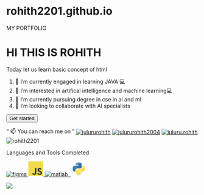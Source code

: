 # rohith2201.github.io
MY PORTFOLIO
<!DOCTYPE html>
<html lang="en" >
<head>
  <meta charset="UTF-8">
  <title>CodePen - A Pen by J VENKATA LAKSHMI SAI ROHITH</title>
  <link rel="stylesheet" href="./style.css">

</head>
<body>
<!-- partial:index.partial.html -->
<html>
<body>
  <div class='car'>
    <h1 class='fox'> HI THIS IS ROHITH </h1>
    <P class= 'para'>Today let us  learn basic concept of  html</P>       
    <ol class =	'lists'>
		 <li>🌱 I’m currently engaged in learning JAVA 💻</li>
		 <li>👀 I’m interested in artifical intelligence and machine learning💻
		 <li>🌱 I’m currently pursuing degree in cse in ai and ml</li>
		 <li>💞️ I’m looking to collaborate with AI specialists</li></ol>
    </li>
    <div class='button'>
      <button class='but'>Get started</button>
    </div>
     <p align="left">
		   <q class='lists'> 📫 You can  reach me on </q>
       <a href="https://twitter.com/julururohith" target="blank"><img align="center" src="https://raw.githubusercontent.com/rahuldkjain/github-profile-readme-generator/master/src/images/icons/Social/twitter.svg" alt="julururohith" height="30" width="40" /></a>
       <a href="https://linkedin.com/in/julururohith2004" target="blank"><img align="center" src="https://raw.githubusercontent.com/rahuldkjain/github-profile-readme-generator/master/src/images/icons/Social/linked-in-alt.svg" alt="julururohith2004" height="30" width="40" /></a>
       <a href="https://instagram.com/juluru.rohith" target="blank"><img align="center" src="https://raw.githubusercontent.com/rahuldkjain/github-profile-readme-generator/master/src/images/icons/Social/instagram.svg" alt="juluru.rohith" height="30" width="40" /></a
         <a href="https://www.codechef.com/users/rohith2201" target="blank"><img align="center" src="https://cdn.jsdelivr.net/npm/simple-icons@3.1.0/icons/codechef.svg" alt="rohith2201" height="30" width="40" /></a>
  </p>
     <p align="left"> 
       <P class= 'lists'> Languages and Tools Completed</P> 
       <a href="https://www.figma.com/" target="_blank" rel="noreferrer"> <img src="https://www.vectorlogo.zone/logos/figma/figma-icon.svg" alt="figma" width="40" height="40"/> </a> 
        <a href="https://developer.mozilla.org/en-US/docs/Web/JavaScript" target="_blank" rel="noreferrer"> <img src="https://raw.githubusercontent.com/devicons/devicon/master/icons/javascript/javascript-original.svg" alt="javascript" width="40" height="40"/> </a> 
        <a href="https://www.mathworks.com/" target="_blank" rel="noreferrer"> <img src="https://upload.wikimedia.org/wikipedia/commons/2/21/Matlab_Logo.png" alt="matlab" width="40" height="40"/> </a> 
        <a href="https://www.photoshop.com/en" target="_blank" rel="noreferrer"> <img  <a href="https://www.python.org" target="_blank" rel="noreferrer"> <img src="https://raw.githubusercontent.com/devicons/devicon/master/icons/python/python-original.svg" alt="python" width="40" height="40"/> </a> 
        </p>
    <div class='im'>
      <img src='https://lh3.googleusercontent.com/4NARUB45UXm9eFFm4CmLMmSZErMv5u2lnAGhn5V0pZMQEGvL_Ow4rGqDFumywE5_QMrw2a9dPnc6SjDdXgNHcp48RsIIPCNvTkRoQEPdtlNjI-zan_Y2jbELC3NJKqPGg-MbBqlFMRGVd-ZWacYt5MgFE5ybZ4rXvXPs6x8iEhl9-htkZB8wcXqflFMebXIQaE1rKLxlogzszmqpUs0bu34MPGul0LMK4Woljxi_GJTVD7Y4OE6BA3mU3d7kPOuzH_sm8LgawoXPUKL4cEM6LDJng2k9b_HccwsDtCuBLu9_Oflt4lGLaT9dExnuo9SIjvtULzwIiJ_sWkkv5dC80MRza5bgJAnRviNnkePef3HYXz6jqG7mQ6KJmuU-fsAXR6xF_xinVnUYmxOSmMwLw50awGrHO69GAHqQfnnYgKAwy1ch-QmX45ylqMv_M6Orndn15fsRhNohOJvf0Zdsnvl5xHwkciayj_2HuXS-3lJ-J-h0ESk6yOnP7uQ8-eEiNRr2kiMck8TKaZXoL-JyVoqTViCK9A2RvWRl1kuYzvviNfeL9UXmZePoDrUaQzj_ZDmrLWxVgwMYTClZT91auVXZ0NAxGnVqJUBG6ZMDh2YGojVBcbJwaA2KY-LQB41os4pR6H2K8rKV90mp6-tvvaMOsVsxfC988LhGH9UQYfL3RrmnLGQxSMW7EAg7gnaMOM7IcAAsg1TVVQ7J2fSI-vY=w250-h304-no?authuser=0'>
  </div>
    
    

 </div>

</body>


</html>
<!-- partial -->
  
</body>
</html>
